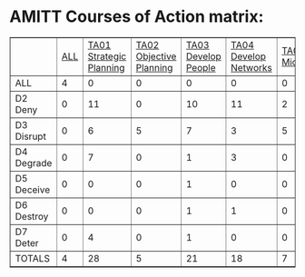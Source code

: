 # AMITT Courses of Action matrix:

<table border="1">
<tr>
<td> </td>
<td><a href="counter_tactics/ALcounters.md">ALL</a></td>
<td><a href="counter_tactics/TA01counters.md">TA01 Strategic Planning</a></td>
<td><a href="counter_tactics/TA02counters.md">TA02 Objective Planning</a></td>
<td><a href="counter_tactics/TA03counters.md">TA03 Develop People</a></td>
<td><a href="counter_tactics/TA04counters.md">TA04 Develop Networks</a></td>
<td><a href="counter_tactics/TA05counters.md">TA05 Microtargeting</a></td>
<td><a href="counter_tactics/TA06counters.md">TA06 Develop Content</a></td>
<td><a href="counter_tactics/TA07counters.md">TA07 Channel Selection</a></td>
<td><a href="counter_tactics/TA08counters.md">TA08 Pump Priming</a></td>
<td><a href="counter_tactics/TA09counters.md">TA09 Exposure</a></td>
<td><a href="counter_tactics/TA10counters.md">TA10 Go Physical</a></td>
<td><a href="counter_tactics/TA11counters.md">TA11 Persistence</a></td>
<td><a href="counter_tactics/TA12counters.md">TA12 Measure Effectiveness</a></td>
</tr><tr>
<td>ALL</td>
<td>4</td>
<td>0</td>
<td>0</td>
<td>0</td>
<td>0</td>
<td>0</td>
<td>0</td>
<td>0</td>
<td>0</td>
<td>0</td>
<td>0</td>
<td>0</td>
<td>0</td>
</tr>
<tr>
<td>D2 Deny</td>
<td>0</td>
<td>11</td>
<td>0</td>
<td>10</td>
<td>11</td>
<td>2</td>
<td>13</td>
<td>7</td>
<td>7</td>
<td>3</td>
<td>1</td>
<td>1</td>
<td>0</td>
</tr>
<tr>
<td>D3 Disrupt</td>
<td>0</td>
<td>6</td>
<td>5</td>
<td>7</td>
<td>3</td>
<td>5</td>
<td>8</td>
<td>7</td>
<td>3</td>
<td>14</td>
<td>0</td>
<td>6</td>
<td>1</td>
</tr>
<tr>
<td>D4 Degrade</td>
<td>0</td>
<td>7</td>
<td>0</td>
<td>1</td>
<td>3</td>
<td>0</td>
<td>5</td>
<td>3</td>
<td>2</td>
<td>2</td>
<td>0</td>
<td>6</td>
<td>2</td>
</tr>
<tr>
<td>D5 Deceive</td>
<td>0</td>
<td>0</td>
<td>0</td>
<td>1</td>
<td>0</td>
<td>0</td>
<td>2</td>
<td>1</td>
<td>0</td>
<td>0</td>
<td>0</td>
<td>0</td>
<td>0</td>
</tr>
<tr>
<td>D6 Destroy</td>
<td>0</td>
<td>0</td>
<td>0</td>
<td>1</td>
<td>1</td>
<td>0</td>
<td>0</td>
<td>0</td>
<td>0</td>
<td>0</td>
<td>0</td>
<td>0</td>
<td>0</td>
</tr>
<tr>
<td>D7 Deter</td>
<td>0</td>
<td>4</td>
<td>0</td>
<td>1</td>
<td>0</td>
<td>0</td>
<td>5</td>
<td>0</td>
<td>3</td>
<td>0</td>
<td>1</td>
<td>0</td>
<td>0</td>
</tr>
<tr>
<td>TOTALS</td>
<td>4</td>
<td>28</td>
<td>5</td>
<td>21</td>
<td>18</td>
<td>7</td>
<td>33</td>
<td>18</td>
<td>15</td>
<td>19</td>
<td>2</td>
<td>13</td>
<td>3</td>
</tr>
</table>
